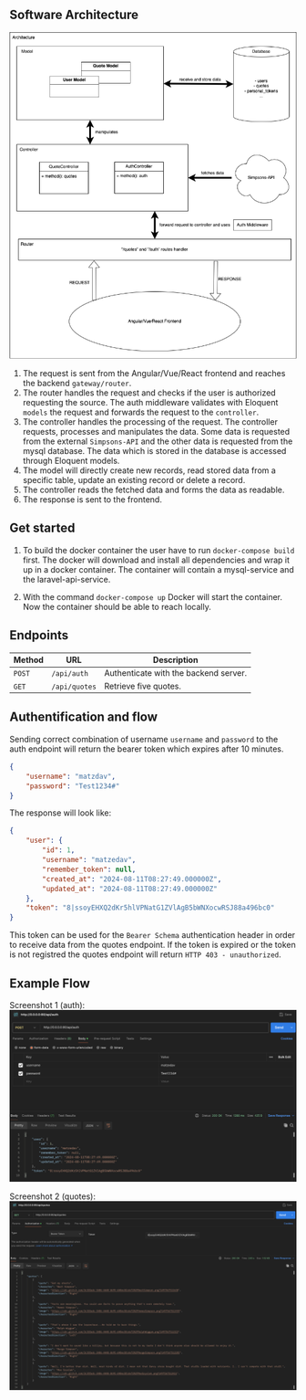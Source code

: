 ## Software Architecture

![alt text](https://github.com/matzedav/challenge-hanseatic/blob/main/images/architecture.png?raw=true)

1. The request is sent from the Angular/Vue/React frontend and reaches the backend `gateway/router`. 
2. The router handles the request and checks if the user is authorized requesting the source. The auth middleware validates with Eloquent `models` the request and forwards the request to the `controller`. 
3. The controller handles the processing of the request. The controller requests, processes and manipulates the data. Some data is requested from the external `Simpsons-API` and the other data is requested from the mysql database. The data which is stored in the database is accessed through Eloquent models. 
4. The model will directly create new records, read stored data from a specific table, update an existing record or delete a record.
5. The controller reads the fetched data and forms the data as readable.
6. The response is sent to the frontend. 

## Get started

1. To build the docker container the user have to run `docker-compose build` first. The docker will download and install all dependencies and wrap it up in a docker container. The container will contain a mysql-service and the laravel-api-service. 

2. With the command `docker-compose up` Docker will start the container. Now the container should be able to reach locally.

## Endpoints

| Method   | URL           | Description                           | 
| -------- | ------------- |-------------------------------------- |
| `POST`   | `/api/auth`   | Authenticate with the backend server. |
| `GET`    | `/api/quotes` | Retrieve five quotes.                 |

## Authentification and flow

Sending correct combination of username `username` and `password` to the auth endpoint will return the bearer token which expires after 10 minutes.

```json
{
    "username": "matzdav",
    "password": "Test1234#"    
}
```

The response will look like:
```json
{
    "user": {
        "id": 1,
        "username": "matzedav",
        "remember_token": null,
        "created_at": "2024-08-11T08:27:49.000000Z",
        "updated_at": "2024-08-11T08:27:49.000000Z"
    },
    "token": "8|ssoyEHXQ2dKr5hlVPNatG1ZVlAgB5bWNXocwRSJ88a496bc0"
}
```

This token can be used for the `Bearer Schema` authentication header in order to receive data from the quotes endpoint. If the token is expired or the token is not registred the quotes endpoint will return `HTTP 403 - unauthorized`.


## Example Flow

Screenshot 1 (auth):
![alt text](https://github.com/matzedav/challenge-hanseatic/blob/main/images/POST_auth.png?raw=true)

Screenshot 2 (quotes):
![alt text](https://github.com/matzedav/challenge-hanseatic/blob/main/images/GET_quotes.png?raw=true)
